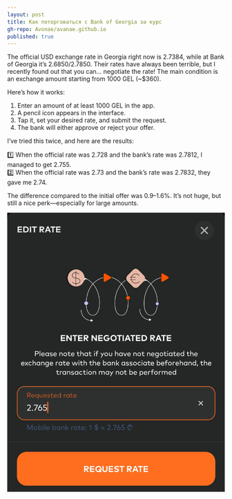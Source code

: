 ```yaml
---
layout: post
title: Как поторговаться с Bank of Georgia за курс
gh-repo: Avonae/avanae.github.io
published: true
---
```


The official USD exchange rate in Georgia right now is 2.7384, while at Bank of Georgia it’s 2.6850/2.7850. Their rates have always been terrible, but I recently found out that you can… negotiate the rate! The main condition is an exchange amount starting from 1000 GEL (~$360).

Here’s how it works:

1. Enter an amount of at least 1000 GEL in the app.  
2. A pencil icon appears in the interface.  
3. Tap it, set your desired rate, and submit the request.  
4. The bank will either approve or reject your offer.

I’ve tried this twice, and here are the results:

1️⃣ When the official rate was 2.728 and the bank’s rate was 2.7812, I managed to get 2.755.  
2️⃣ When the official rate was 2.73 and the bank’s rate was 2.7832, they gave me 2.74.  

The difference compared to the initial offer was 0.9–1.6%. It’s not huge, but still a nice perk—especially for large amounts.

![Here’s how you can negotiate with the bank directly in the app](/assets/img/bank-of-georgia.png)